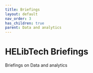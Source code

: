 ```yaml
---
title: Briefings
layout: default
nav_order: 3
has_children: true
parent: Data and analytics
---
```


# HELibTech Briefings

Briefings on Data and analytics
